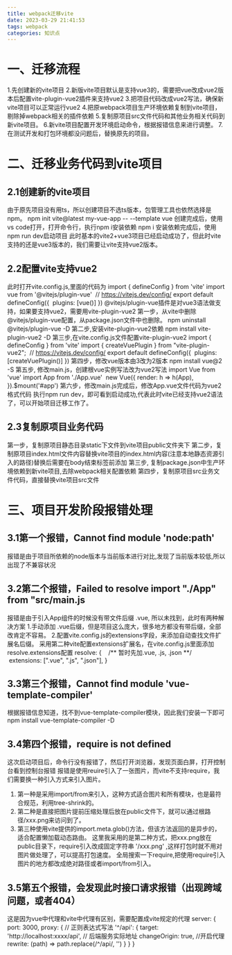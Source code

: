 ```yaml
---
title: webpack迁移vite
date: 2023-03-29 21:41:53
tags: webpack
categories: 知识点
---
```

# 一、迁移流程
1.先创建新的vite项目
2.新版vite项目默认是支持vue3的，需要把vue改成vue2版本后配置vite-plugin-vue2插件来支持vue2
3.把项目代码改成vue2写法，确保新vite项目可以正常运行vue2
4.把原webpack项目生产环境依赖复制到vite项目，剔除掉webpack相关的插件依赖
5.复制原项目src文件代码和其他业务相关代码到新vite项目。
6.新vite项目配置开发环境启动命令，根据报错信息来进行调整。
7.在测试开发和打包环境都没问题后，替换原先的项目。
# 二、迁移业务代码到vite项目
## 2.1创建新的vite项目
由于原先项目没有用ts，所以创建项目不选ts版本，包管理工具也依然选择是npm。
npm init vite@latest my-vue-app -- --template vue
创建完成后，使用vs code打开，打开命令行，执行npm i安装依赖
npm i
安装依赖完成后，使用npm run dev启动项目
此时基本的vite2+vue3项目已经启动成功了，但此时vite支持的还是vue3版本的，我们需要让vite支持vue2版本。
## 2.2配置vite支持vue2
此时打开vite.config.js,里面的代码为
import { defineConfig } from 'vite'
import vue from '@vitejs/plugin-vue'
​
// https://vitejs.dev/config/
export default defineConfig({
  plugins: [vue()]
})
@vitejs/plugin-vue插件是对vue3语法做支持，如果要支持vue2，需要用vite-plugin-vue2
第一步，从vite中删除 @vitejs/plugin-vue配置，从package.json文件中也删除。
npm uninstall @vitejs/plugin-vue -D
第二步,安装vite-plugin-vue2依赖
npm install vite-plugin-vue2 -D
第三步,在vite.config.js文件配置vite-plugin-vue2
import { defineConfig } from 'vite'
import { createVuePlugin } from "vite-plugin-vue2";
​
// https://vitejs.dev/config/
export default defineConfig({
  plugins: [createVuePlugin()]
})
第四步，修改vue版本由3改为2版本
npm install vue@2 -S
第五步, 修改main.js，创建根vue实例写法改为vue2写法
import Vue from 'vue'
import App from './App.vue'
​
new Vue({
  render: h => h(App),
}).$mount('#app')
第六步，修改main.js完成后，修改App.vue文件代码为vue2格式代码
执行npm run dev，即可看到启动成功,代表此时vite已经支持vue2语法了，可以开始项目迁移工作了。
## 2.3复制原项目业务代码
第一步，复制原项目静态目录static下文件到vite项目public文件夹下
第二步，复制原项目index.html文件内容替换vite项目的index.html内容(注意本地静态资源引入的路径)替换后需要在body结束标签前添加 <script type="module" src="/src/main.js"></script>
第三步, 复制package.json中生产环境依赖到新vite项目,去除webpack相关配置依赖
第四步，复制原项目src业务文件代码，直接替换vite项目src文件
# 三、项目开发阶段报错处理
## 3.1第一个报错，Cannot find module 'node:path'
报错是由于项目所依赖的node版本与当前版本进行对比,发现了当前版本较低,所以出现了不兼容状况
## 3.2第二个报错，Failed to resolve import "./App" from "src/main.js
报错是由于引入App组件的时候没有带文件后缀 .vue, 所以未找到，此时有两种解决方案
1.手动添加 .vue后缀，但是项目这么庞大，很多地方都没有带后缀，全部改肯定不容易。
2.配置vite.config.js的extensions字段，来添加自动查找文件扩展名后缀。
采用第二种vite配置extensions扩展名，在vite.config.js里面添加resolve.extensions配置
resolve: {
    /** 暂时先加.vue, .js, .json **/
    extensions: [".vue", ".js", ".json"],
  }
## 3.3第三个报错，Cannot find module 'vue-template-compiler'
根据报错信息知道，找不到vue-template-compiler模块，因此我们安装一下即可
npm install vue-template-compiler -D
## 3.4第四个报错，require is not defined
这次启动项目后，命令行没有报错了，然后打开浏览器，发现页面白屏，打开控制台看到控制台报错
报错是使用reuire引入了一张图片，而vite不支持require，我们需要换一种引入方式来引入图片。
1. 第一种是采用import/from来引入，这种方式适合图片和所有模块，也是最符合规范，利用tree-shrink的。
2. 第二种是直接把图片提前压缩处理后放在public文件下，就可以通过根路径/xxx.png来访问到了。
3. 第三种使用vite提供的import.meta.glob()方法，但该方法返回的是异步的，适合配置懒加载动态路由。
这里我采用的是第二种方式，把xxx.png放在public目录下，require引入改成固定字符串 '/xxx.png' ,这样打包时就不用对图片做处理了，可以提高打包速度。
全局搜索一下require,把使用require引入图片的地方都改成绝对路径或者import/from引入。
## 3.5第五个报错，会发现此时接口请求报错（出现跨域问题，或者404）
这是因为vue中代理和vite中代理有区别，需要配置成vite规定的代理
server: {
    port: 3000,
    proxy: { 
      // 正则表达式写法
      '^/api': {
        target: 'http://localhost:xxxx/api', // 后端服务实际地址
        changeOrigin: true, //开启代理
        rewrite: (path) => path.replace(/^\/api/, '')
      }
    }
  }